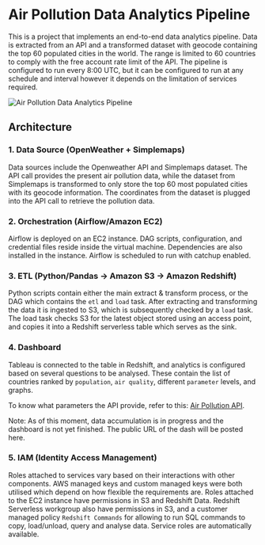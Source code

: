# Air Pollution Data Analytics Pipeline

This is a project that implements an end-to-end data analytics pipeline. Data is extracted from an API and a transformed dataset with geocode containing the top 60 populated cities in the world. The range is limited to 60 countries to comply with the free account rate limit of the API. The pipeline is configured to run every 8:00 UTC, but it can be configured to run at any schedule and interval however it depends on the limitation of services required.

![Air Pollution Data Analytics Pipeline](https://github.com/zvsuarez/air-pollution-data-pipeline/assets/64736073/d11c24e6-9221-4fdc-98aa-954cc52cebfb)

## Architecture

### 1. Data Source (OpenWeather + Simplemaps)

Data sources include the Openweather API and Simplemaps dataset. The API call provides the present air pollution data, while the dataset from Simplemaps is transformed to only store the top 60 most populated cities with its geocode information. The coordinates from the dataset is plugged into the API call to retrieve the pollution data.

### 2. Orchestration (Airflow/Amazon EC2)

Airflow is deployed on an EC2 instance. DAG scripts, configuration, and credential files reside inside the virtual machine. Dependencies are also installed in the instance. Airflow is scheduled to run with catchup enabled.

### 3. ETL (Python/Pandas -> Amazon S3 -> Amazon Redshift)

Python scripts contain either the main extract & transform process, or the DAG which contains the `etl` and `load` task. After extracting and transforming the data it is ingested to S3, which is subsequently checked by a `load` task. The load task checks S3 for the latest object stored using an access point, and copies it into a Redshift serverless table which serves as the sink.

### 4. Dashboard

Tableau is connected to the table in Redshift, and analytics is configured based on several questions to be analysed. These contain the list of countries ranked by `population`, `air quality`, different `parameter` levels, and graphs.

To know what parameters the API provide, refer to this: [Air Pollution API](https://openweathermap.org/api/air-pollution).

Note: As of this moment, data accumulation is in progress and the dashboard is not yet finished. The public URL of the dash will be posted here.

### 5. IAM (Identity Access Management)

Roles attached to services vary based on their interactions with other components. AWS managed keys and custom managed keys were both utilised which depend on how flexible the requirements are. Roles attached to the EC2 instance have permissions in S3 and Redshift Data. Redshift Serverless workgroup also have permissions in S3, and a customer managed policy `Redshift Commands` for allowing to run SQL commands to copy, load/unload, query and analyse data. Service roles are automatically available.
